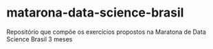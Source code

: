 # matarona-data-science-brasil
Repositório que compõe os exercícios propostos na Maratona de Data Science Brasil 3 meses

